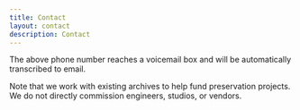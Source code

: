 ```yaml
---
title: Contact
layout: contact
description: Contact
---
```


The above phone number reaches a voicemail box and will be automatically transcribed to email.

Note that we work with existing archives to help fund preservation projects.
We do not directly commission engineers, studios, or vendors.
